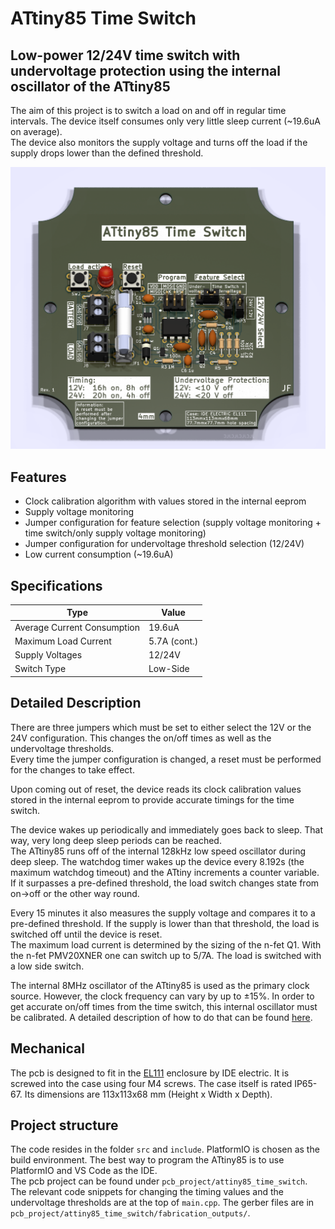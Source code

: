 # ATtiny85 Time Switch

## Low-power 12/24V time switch with undervoltage protection using the internal oscillator of the ATtiny85

The aim of this project is to switch a load on and off in regular time intervals. The device itself consumes only very little sleep current (~19.6uA on average).  
The device also monitors the supply voltage and turns off the load if the supply drops lower than the defined threshold.

![PCB 3D View](pcb/attiny85_time_switch_rev1/attiny85_time_switch.png)

## Features

- Clock calibration algorithm with values stored in the internal eeprom
- Supply voltage monitoring
- Jumper configuration for feature selection (supply voltage monitoring + time switch/only supply voltage monitoring)
- Jumper configuration for undervoltage threshold selection (12/24V)
- Low current consumption (~19.6uA)

## Specifications

| Type                        | Value        |
| --------------------------- | ------------ |
| Average Current Consumption | 19.6uA       |
| Maximum Load Current        | 5.7A (cont.) |
| Supply Voltages             | 12/24V       |
| Switch Type                 | Low-Side     |

## Detailed Description

There are three jumpers which must be set to either select the 12V or the 24V configuration. This changes the on/off times as well as the undervoltage thresholds.  
Every time the jumper configuration is changed, a reset must be performed for the changes to take effect.  

Upon coming out of reset, the device reads its clock calibration values stored in the internal eeprom to provide accurate timings for the time switch.

The device wakes up periodically and immediately goes back to sleep. That way, very long deep sleep periods can be reached.  
The ATtiny85 runs off of the internal 128kHz low speed oscillator during deep sleep. The watchdog timer wakes up the device every 8.192s (the maximum watchdog timeout) and the ATtiny increments a counter variable.
If it surpasses a pre-defined threshold, the load switch changes state from on->off or the other way round.  

Every 15 minutes it also measures the supply voltage and compares it to a pre-defined threshold. If the supply is lower than that threshold, the load is switched off until the device is reset.  
The maximum load current is determined by the sizing of the n-fet Q1. With the n-fet PMV20XNER one can switch up to 5/7A. The load is switched with a low side switch.  

The internal 8MHz oscillator of the ATtiny85 is used as the primary clock source. However, the clock frequency can vary by up to ±15%. In order to get accurate on/off times from the time switch,
this internal oscillator must be calibrated. A detailed description of how to do that can be found [here](clock_calibrations/clock_calibrations.md).

## Mechanical

The pcb is designed to fit in the [EL111](https://ide.es/eng/products/junction-boxes-and-mechanisms/ip65-ip67-junction-boxes/ref_EL111) enclosure by IDE electric.
It is screwed into the case using four M4 screws. The case itself is rated IP65-67. Its dimensions are 113x113x68 mm (Height x Width x Depth).

## Project structure

The code resides in the folder `src` and `include`. PlatformIO is chosen as the build environment. The best way to program the ATtiny85 is to use PlatformIO and VS Code as the IDE.  
The pcb project can be found under `pcb_project/attiny85_time_switch`. The relevant code snippets for changing the timing values and the undervoltage thresholds are at the top of `main.cpp`.
The gerber files are in `pcb_project/attiny85_time_switch/fabrication_outputs/`.
